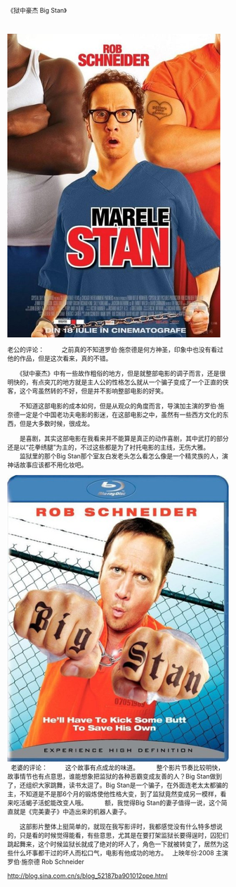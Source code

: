 《狱中豪杰 Big Stan》

			 

![](./img/52187ba9tc1248c6e8c6f&690.jpg)

老公的评论：
 
　　之前真的不知道罗伯·施奈德是何方神圣，印象中也没有看过他的作品，但是这次看来，真的不错。
 

　　《狱中豪杰》中有一些故作粗俗的地方，但是就整部电影的调子而言，还是很明快的，有点突兀的地方就是主人公的性格怎么就从一个骗子变成了一个正直的侠客，这个弯虽然转的不好，但是并不影响整部电影的好笑。
 

　　不知道这部电影的成本如何，但是从观众的角度而言，导演加主演的罗伯·施奈德一定是个中国老功夫电影的影迷，在这部电影之中，虽然有一些西方文化的东西，但是大多数时候，很成龙。
 

　　是喜剧，其实这部电影在我看来并不能算是真正的动作喜剧，其中武打的部分还是以“花拳绣腿”为主的，不过这些都是为了衬托电影的主线，无伤大雅。
 
　　监狱里的那个Big Stan那个室友白发老头怎么看怎么像是一个精灵族的人，演神话故事应该都不用化妆吧。

![](./img/52187ba9tc1248e19d1a4&690.jpg)
 
老婆的评论：
 
　　这个故事有点成龙的味道。
 
　　整个影片节奏比较明快，故事情节也有点意思，谁能想象把监狱的各种恶霸变成友善的人？Big
Stan做到了，还组织大家跳舞，读书太逗了。Big
Stan是一个骗子，在外面连老太太都骗的主，不知道是不是那6个月的锻炼使他性格大变，到了监狱竟然变成另一模样，看来吃活蝎子活蛇能改变人哦。
 
　　额，我觉得Big Stan的妻子值得一说，这个简直就是《完美妻子》中造出来的机器人妻子。
 

　　这部影片整体上挺简单的，就现在我写影评时，我都感觉没有什么特多想说的，只是看的时候觉得能看，有些意思，尤其是在要打架监狱长要得逞时，囚犯们跳起舞来，这个时候监狱长就成了绝对的坏人了，角色一下就被转变了，居然为这些什么坏事都干过的坏人而松口气，电影有他成功的地方。
 
上映年份:2008
主演
罗伯·施奈德 Rob Schneider							
		
http://blog.sina.com.cn/s/blog_52187ba901012ppe.html
